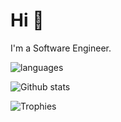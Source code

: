 # Hi 👋

I'm a Software Engineer.

![languages](https://github-readme-stats.vercel.app/api/top-langs/?username=nozo-moto&langs_count=10&layout=compact)

![Github stats](https://github-readme-stats.vercel.app/api?username=nozo-moto&show_icons=true&count_private=true&count_private=true)

![Trophies](https://github-profile-trophy.vercel.app/?username=nozo-moto)

